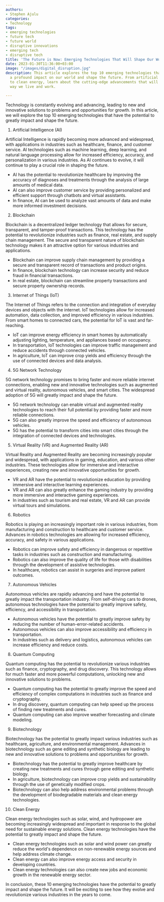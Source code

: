 ```yaml
---
authors:
- Stephen Ajulu
categories:
- Technology
tags:
- emerging technologies
- future tech
- future world
- disruptive innovations
- emerging tech
- disruptive tech
title: 'The Future is Now: Emerging Technologies That Will Shape Our World'
date: 2023-01-30T11:36:00+03:00
image: "/images/digital_disruption.jpg"
description: This article explores the top 10 emerging technologies that will have
  a profound impact on our world and shape the future. From artificial intelligence
  to clean energy, learn about the cutting-edge advancements that will change the
  way we live and work.

---
```

Technology is constantly evolving and advancing, leading to new and innovative solutions to problems and opportunities for growth. In this article, we will explore the top 10 emerging technologies that have the potential to greatly impact and shape the future.

1. Artificial Intelligence (AI)

Artificial Intelligence is rapidly becoming more advanced and widespread, with applications in industries such as healthcare, finance, and customer service. AI technologies such as machine learning, deep learning, and natural language processing allow for increased efficiency, accuracy, and personalization in various industries. As AI continues to evolve, it will continue to play a crucial role in shaping the future.

* AI has the potential to revolutionize healthcare by improving the accuracy of diagnoses and treatments through the analysis of large amounts of medical data.
* AI can also improve customer service by providing personalized and efficient support through chatbots and virtual assistants.
* In finance, AI can be used to analyze vast amounts of data and make more informed investment decisions.

2. Blockchain

Blockchain is a decentralized ledger technology that allows for secure, transparent, and tamper-proof transactions. This technology has the potential to revolutionize industries such as finance, real estate, and supply chain management. The secure and transparent nature of blockchain technology makes it an attractive option for various industries and applications.

* Blockchain can improve supply chain management by providing a secure and transparent record of transactions and product origins.
* In finance, blockchain technology can increase security and reduce fraud in financial transactions.
* In real estate, blockchain can streamline property transactions and secure property ownership records.

3. Internet of Things (IoT)

The Internet of Things refers to the connection and integration of everyday devices and objects with the internet. IoT technologies allow for increased automation, data collection, and improved efficiency in various industries. From smart homes to connected cars, the potential for IoT is vast and far-reaching.

* IoT can improve energy efficiency in smart homes by automatically adjusting lighting, temperature, and appliances based on occupancy.
* In transportation, IoT technologies can improve traffic management and reduce accidents through connected vehicles.
* In agriculture, IoT can improve crop yields and efficiency through the use of connected devices and data analysis.

4. 5G Network Technology

5G network technology promises to bring faster and more reliable internet connections, enabling new and innovative technologies such as augmented and virtual reality, autonomous vehicles, and smart cities. The widespread adoption of 5G will greatly impact and shape the future.

* 5G network technology can enable virtual and augmented reality technologies to reach their full potential by providing faster and more reliable connections.
* 5G can also greatly improve the speed and efficiency of autonomous vehicles.
* 5G has the potential to transform cities into smart cities through the integration of connected devices and technologies.

5. Virtual Reality (VR) and Augmented Reality (AR)

Virtual Reality and Augmented Reality are becoming increasingly popular and widespread, with applications in gaming, education, and various other industries. These technologies allow for immersive and interactive experiences, creating new and innovative opportunities for growth.

* VR and AR have the potential to revolutionize education by providing immersive and interactive learning experiences.
* VR and AR can also greatly enhance the gaming industry by providing more immersive and interactive gaming experiences.
* In industries such as tourism and real estate, VR and AR can provide virtual tours and simulations.

6. Robotics

Robotics is playing an increasingly important role in various industries, from manufacturing and construction to healthcare and customer service. Advances in robotics technologies are allowing for increased efficiency, accuracy, and safety in various applications.

* Robotics can improve safety and efficiency in dangerous or repetitive tasks in industries such as construction and manufacturing.
* Robotics can also improve the quality of life for those with disabilities through the development of assistive technologies.
* In healthcare, robotics can assist in surgeries and improve patient outcomes.

7. Autonomous Vehicles

Autonomous vehicles are rapidly advancing and have the potential to greatly impact the transportation industry. From self-driving cars to drones, autonomous technologies have the potential to greatly improve safety, efficiency, and accessibility in transportation.

* Autonomous vehicles have the potential to greatly improve safety by reducing the number of human-error-related accidents.
* Autonomous vehicles can also improve accessibility and efficiency in transportation.
* In industries such as delivery and logistics, autonomous vehicles can increase efficiency and reduce costs.

8. Quantum Computing

Quantum computing has the potential to revolutionize various industries such as finance, cryptography, and drug discovery. This technology allows for much faster and more powerful computations, unlocking new and innovative solutions to problems.

* Quantum computing has the potential to greatly improve the speed and efficiency of complex computations in industries such as finance and cryptography.
* In drug discovery, quantum computing can help speed up the process of finding new treatments and cures.
* Quantum computing can also improve weather forecasting and climate modeling.

9. Biotechnology

Biotechnology has the potential to greatly impact various industries such as healthcare, agriculture, and environmental management. Advances in biotechnology such as gene editing and synthetic biology are leading to new and innovative solutions to problems and opportunities for growth.

* Biotechnology has the potential to greatly improve healthcare by creating new treatments and cures through gene editing and synthetic biology.
* In agriculture, biotechnology can improve crop yields and sustainability through the use of genetically modified crops.
* Biotechnology can also help address environmental problems through the development of biodegradable materials and clean energy technologies.

10. Clean Energy

Clean energy technologies such as solar, wind, and hydropower are becoming increasingly widespread and important in response to the global need for sustainable energy solutions. Clean energy technologies have the potential to greatly impact and shape the future.

* Clean energy technologies such as solar and wind power can greatly reduce the world's dependence on non-renewable energy sources and help address climate change.
* Clean energy can also improve energy access and security in developing countries.
* Clean energy technologies can also create new jobs and economic growth in the renewable energy sector.

In conclusion, these 10 emerging technologies have the potential to greatly impact and shape the future. It will be exciting to see how they evolve and revolutionize various industries in the years to come.
